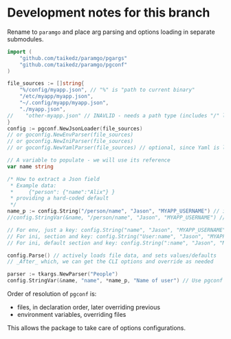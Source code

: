 # Development notes for this branch

Rename to `paramgo` and place arg parsing and options loading in separate submodules.

```go
import (
    "github.com/taikedz/paramgo/pgargs"
    "github.com/taikedz/paramgo/pgconf"
)

file_sources := []string{
    "%/config/myapp.json", // "%" is "path to current binary"
    "/etc/myapp/myapp.json",
    "~/.config/myapp/myapp.json",
    "./myapp.json",
//    "other-myapp.json" // INAVLID - needs a path type (includes "/" like in "%/", "/", "~/", "./")
}
config := pgconf.NewJsonLoader(file_sources)
// or goconfig.NewEnvParser(file_sources)
// or goconfig.NewIniParser(file_sources)
// or goconfig.NewYamlParser(file_sources) // optional, since Yaml is likely an external dependency again

// A variable to populate - we will use its reference
var name string

/* How to extract a Json field
 * Example data:
 *     {"person": {"name":"Alix"} }
 * providing a hard-coded default
 */
name_p := config.String("/person/name", "Jason", "MYAPP_USERNAME") // includes an environment variable override. Use "" for none?
//config.StringVar(&name, "/person/name", "Jason", "MYAPP_USERNAME") // auto-create var pointer

// For env, just a key: config.String("name", "Jason", "MYAPP_USERNAME")
// For ini, section and key: config.String("User:name", "Jason", "MYAPP_USERNAME")
// For ini, default section and key: config.String(":name", "Jason", "MYAPP_USERNAME")

config.Parse() // actively loads file data, and sets values/defaults
// _After_ which, we can get the CLI options and override as needed

parser := tkargs.NewParser("People")
config.StringVar(&name, "name", *name_p, "Name of user") // Use pgconf data to populate the var
```

Order of resolution of `pgconf` is:

* files, in declaration order, later overriding previous
* environment variables, overriding files

This allows the package to take care of options configurations.
